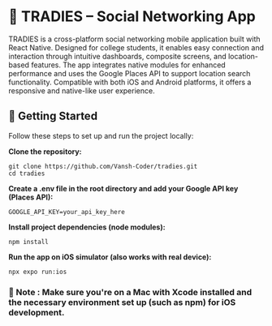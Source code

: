 # 📱 TRADIES – Social Networking App

TRADIES is a cross-platform social networking mobile application built with React Native. Designed for college students, it enables easy connection and interaction through intuitive
dashboards, composite screens, and location-based features. The app integrates native modules for enhanced performance and uses the Google Places API to support location search
functionality. Compatible with both iOS and Android platforms, it offers a responsive and native-like user experience.

## 🚀 Getting Started

Follow these steps to set up and run the project locally:

**Clone the repository:**
```
git clone https://github.com/Vansh-Coder/tradies.git
cd tradies
```

**Create a .env file in the root directory and add your Google API key (Places API):**
```
GOOGLE_API_KEY=your_api_key_here
```

**Install project dependencies (node modules):**
```
npm install
```

**Run the app on iOS simulator (also works with real device):**
```
npx expo run:ios
```

### 📌 Note : Make sure you're on a Mac with Xcode installed and the necessary environment set up (such as npm) for iOS development.
